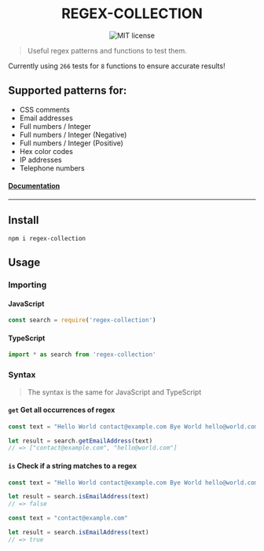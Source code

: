 <h1 align="center"> REGEX-COLLECTION </h1>
<p align="center"> 
  <img src="https://img.shields.io/badge/License-MIT-yellow.svg" alt="MIT license">
</p>



> Useful regex patterns and functions to test them.

Currently using `266` tests for `8` functions to ensure accurate results!

## Supported patterns for:
- CSS comments
- Email addresses
- Full numbers / Integer
- Full numbers / Integer (Negative)
- Full numbers / Integer (Positive)
- Hex color codes
- IP addresses
- Telephone numbers

#### [Documentation](https://1337z.github.io/regex-collection/)

---

## Install

```
npm i regex-collection
```

## Usage

### Importing
#### JavaScript
```javascript
const search = require('regex-collection')
```

#### TypeScript
```typescript
import * as search from 'regex-collection'
```

### Syntax
> The syntax is the same for JavaScript and TypeScript

#### `get` Get all occurrences of regex
```javascript
const text = "Hello World contact@example.com Bye World hello@world.com"

let result = search.getEmailAddress(text)
// => ["contact@example.com", "hello@world.com"]
```

#### `is` Check if a string matches to a regex
```javascript
const text = "Hello World contact@example.com Bye World hello@world.com"

let result = search.isEmailAddress(text)
// => false
```

```javascript
const text = "contact@example.com"

let result = search.isEmailAddress(text)
// => true
```